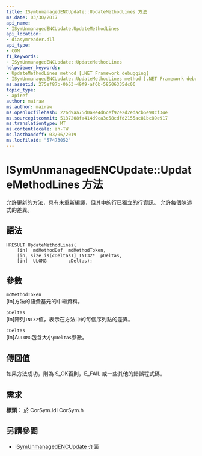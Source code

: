 ```yaml
---
title: ISymUnmanagedENCUpdate::UpdateMethodLines 方法
ms.date: 03/30/2017
api_name:
- ISymUnmanagedENCUpdate.UpdateMethodLines
api_location:
- diasymreader.dll
api_type:
- COM
f1_keywords:
- ISymUnmanagedENCUpdate::UpdateMethodLines
helpviewer_keywords:
- UpdateMethodLines method [.NET Framework debugging]
- ISymUnmanagedENCUpdate::UpdateMethodLines method [.NET Framework debugging]
ms.assetid: 275ef87b-0b53-49f9-af6b-58506335dc06
topic_type:
- apiref
author: mairaw
ms.author: mairaw
ms.openlocfilehash: 226d9aa75d0a9e4d6cef92e2d2edacb6e98cf34e
ms.sourcegitcommit: 5137208fa414d9ca3c58cdfd2155ac81bc89e917
ms.translationtype: MT
ms.contentlocale: zh-TW
ms.lasthandoff: 03/06/2019
ms.locfileid: "57473052"
---
```

# <a name="isymunmanagedencupdateupdatemethodlines-method"></a>ISymUnmanagedENCUpdate::UpdateMethodLines 方法
允許更新的方法，具有未重新編譯，但其中的行已獨立的行資訊。 允許每個陳述式的差異。  
  
## <a name="syntax"></a>語法  
  
```  
HRESULT UpdateMethodLines(  
    [in]  mdMethodDef  mdMethodToken,  
    [in, size_is(cDeltas)] INT32*  pDeltas,  
    [in]  ULONG        cDeltas);  
```  
  
## <a name="parameters"></a>參數  
 `mdMethodToken`  
 [in]方法的語彙基元的中繼資料。  
  
 `pDeltas`  
 [in]陣列`INT32`值，表示在方法中的每個序列點的差異。  
  
 `cDeltas`  
 [in]A`ULONG`包含大小`pDeltas`參數。  
  
## <a name="return-value"></a>傳回值  
 如果方法成功，則為 S_OK否則，E_FAIL 或一些其他的錯誤程式碼。  
  
## <a name="requirements"></a>需求  
 **標頭：** 於 CorSym.idl CorSym.h  
  
## <a name="see-also"></a>另請參閱
- [ISymUnmanagedENCUpdate 介面](../../../../docs/framework/unmanaged-api/diagnostics/isymunmanagedencupdate-interface.md)
